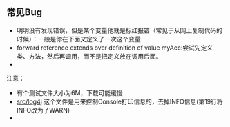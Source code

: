 




## 常见Bug
- 明明没有发现错误，但是某个变量他就是标红报错（常见于从网上复制代码的时候）：一般是你在下面又定义了一次这个变量
- forward reference extends over definition of value
  myAcc:尝试先定义类、方法，然后再调用，而不是把定义放在调用后面。
-

注意：
- 有个测试文件大小为6M，下载可能缓慢
- [src/log4j](src/log4j.properties)
  这个文件是用来控制Console打印信息的，去掉INFO信息(第19行将INFO改为了WARN)
-
